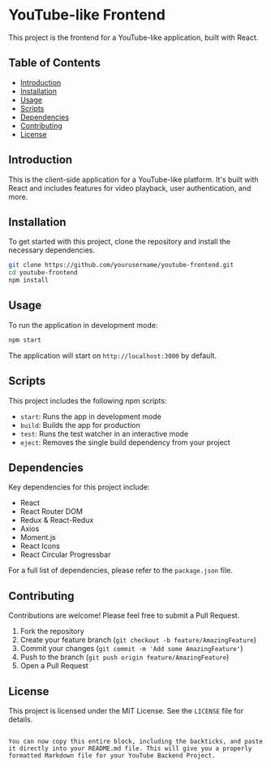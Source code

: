 
# YouTube-like Frontend

This project is the frontend for a YouTube-like application, built with React.

## Table of Contents
- [Introduction](#introduction)
- [Installation](#installation)
- [Usage](#usage)
- [Scripts](#scripts)
- [Dependencies](#dependencies)
- [Contributing](#contributing)
- [License](#license)

## Introduction

This is the client-side application for a YouTube-like platform. It's built with React and includes features for video playback, user authentication, and more.

## Installation

To get started with this project, clone the repository and install the necessary dependencies.

```bash
git clone https://github.com/yourusername/youtube-frontend.git
cd youtube-frontend
npm install
```

## Usage

To run the application in development mode:

```bash
npm start
```

The application will start on `http://localhost:3000` by default.

## Scripts

This project includes the following npm scripts:

- `start`: Runs the app in development mode
- `build`: Builds the app for production
- `test`: Runs the test watcher in an interactive mode
- `eject`: Removes the single build dependency from your project

## Dependencies

Key dependencies for this project include:

- React
- React Router DOM
- Redux & React-Redux
- Axios
- Moment.js
- React Icons
- React Circular Progressbar

For a full list of dependencies, please refer to the `package.json` file.

## Contributing

Contributions are welcome! Please feel free to submit a Pull Request.

1. Fork the repository
2. Create your feature branch (`git checkout -b feature/AmazingFeature`)
3. Commit your changes (`git commit -m 'Add some AmazingFeature'`)
4. Push to the branch (`git push origin feature/AmazingFeature`)
5. Open a Pull Request

   
## License

This project is licensed under the MIT License. See the `LICENSE` file for details.
```

You can now copy this entire block, including the backticks, and paste it directly into your README.md file. This will give you a properly formatted Markdown file for your YouTube Backend Project.
